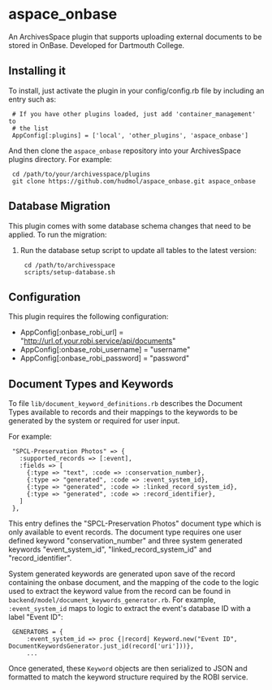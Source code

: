 # aspace_onbase
An ArchivesSpace plugin that supports uploading external documents to be stored in OnBase.
Developed for Dartmouth College.

## Installing it

To install, just activate the plugin in your config/config.rb file by
including an entry such as:

     # If you have other plugins loaded, just add 'container_management' to
     # the list
     AppConfig[:plugins] = ['local', 'other_plugins', 'aspace_onbase']

And then clone the `aspace_onbase` repository into your
ArchivesSpace plugins directory.  For example:

     cd /path/to/your/archivesspace/plugins
     git clone https://github.com/hudmol/aspace_onbase.git aspace_onbase


## Database Migration

This plugin comes with some database schema changes
that need to be applied.  To run the migration:

  1. Run the database setup script to update all tables to the latest
     version:

          cd /path/to/archivesspace
          scripts/setup-database.sh


## Configuration

This plugin requires the following configuration:

  * AppConfig[:onbase_robi_url] = "http://url.of.your.robi.service/api/documents"
  * AppConfig[:onbase_robi_username] = "username"
  * AppConfig[:onbase_robi_password] = "password"


## Document Types and Keywords

To file `lib/document_keyword_definitions.rb` describes the Document Types available
to records and their mappings to the keywords to be generated by the system or required
for user input.

For example:

     "SPCL-Preservation Photos" => {
       :supported_records => [:event],
       :fields => [
         {:type => "text", :code => :conservation_number},
         {:type => "generated", :code => :event_system_id},
         {:type => "generated", :code => :linked_record_system_id},
         {:type => "generated", :code => :record_identifier},
       ]
     },

This entry defines the "SPCL-Preservation Photos" document type which is only available to event
records. The document type requires one user defined keyword "conservation_number" and three system
generated keywords "event_system_id", "linked_record_system_id" and "record_identifier".

System generated keywords are generated upon save of the record containing the onbase document, and 
the mapping of the code to the logic used to extract the keyword value from the record can be found 
in `backend/model/document_keywords_generator.rb`. For example, `:event_system_id` maps to logic to
extract the event's database ID with a label "Event ID":

     GENERATORS = {
         :event_system_id => proc {|record| Keyword.new("Event ID", DocumentKeywordsGenerator.just_id(record['uri']))},
         ...

Once generated, these `Keyword` objects are then serialized to JSON and formatted to match the
keyword structure required by the ROBI service.
